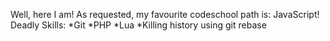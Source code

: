 Well, here I am!
As requested, my favourite codeschool path is: JavaScript!
Deadly Skills:
*Git
*PHP
*Lua
*Killing history using git rebase
